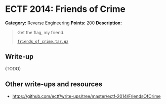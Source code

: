 # ECTF 2014: Friends of Crime

**Category:** Reverse Engineering
**Points:** 200
**Description:**

> Get the flag, my friend.
>
> [`friends_of_crime.tar.gz`](friends_of_crime.tar.gz)

## Write-up

(TODO)

## Other write-ups and resources

* <https://github.com/ectf/write-ups/tree/master/ectf-2014/FriendsOfCrime>
